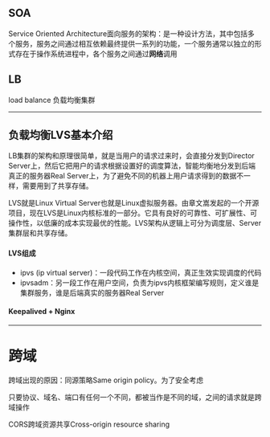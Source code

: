 ## SOA

Service Oriented Architecture面向服务的架构：是一种设计方法，其中包括多个服务，服务之间通过相互依赖最终提供一系列的功能，一个服务通常以独立的形式存在于操作系统进程中，各个服务之间通过**网络**调用



## LB

load balance 负载均衡集群

---

## 负载均衡LVS基本介绍

LB集群的架构和原理很简单，就是当用户的请求过来时，会直接分发到Director Server上，然后它把用户的请求根据设置好的调度算法，智能均衡地分发到后端真正的服务器Real Server上，为了避免不同的机器上用户请求得到的数据不一样，需要用到了共享存储。

 LVS就是Linux Virtual Server也就是Linux虚拟服务器。由章文嵩发起的一个开源项目，现在LVS是Linux内核标准的一部分。它具有良好的可靠性、可扩展性、可操作性，以低廉的成本实现最优的性能。LVS架构从逻辑上可分为调度层、Server集群层和共享存储。

#### LVS组成

+ ipvs (ip virtual server)：一段代码工作在内核空间，真正生效实现调度的代码
+ ipvsadm：另一段工作在用户空间，负责为ipvs内核框架编写规则，定义谁是集群服务，谁是后端真实的服务器Real Server



#### Keepalived + Nginx

---

# 跨域

跨域出现的原因：同源策略Same origin policy。为了安全考虑

只要协议、域名、端口有任何一个不同，都被当作是不同的域，之间的请求就是跨域操作

CORS跨域资源共享Cross-origin resource sharing